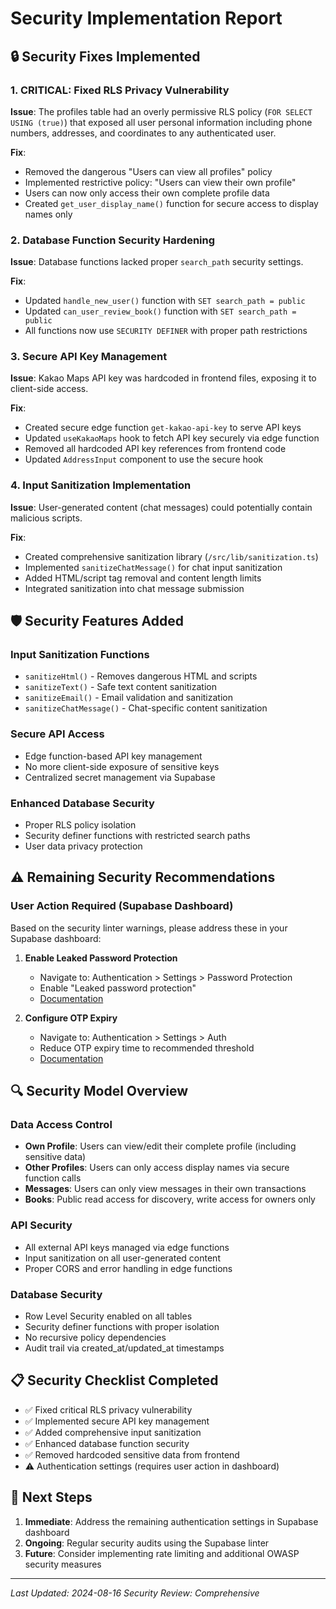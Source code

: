 # Security Implementation Report

## 🔒 Security Fixes Implemented

### 1. **CRITICAL: Fixed RLS Privacy Vulnerability**
**Issue**: The profiles table had an overly permissive RLS policy (`FOR SELECT USING (true)`) that exposed all user personal information including phone numbers, addresses, and coordinates to any authenticated user.

**Fix**: 
- Removed the dangerous "Users can view all profiles" policy
- Implemented restrictive policy: "Users can view their own profile" 
- Users can now only access their own complete profile data
- Created `get_user_display_name()` function for secure access to display names only

### 2. **Database Function Security Hardening**
**Issue**: Database functions lacked proper `search_path` security settings.

**Fix**:
- Updated `handle_new_user()` function with `SET search_path = public`
- Updated `can_user_review_book()` function with `SET search_path = public`
- All functions now use `SECURITY DEFINER` with proper path restrictions

### 3. **Secure API Key Management**
**Issue**: Kakao Maps API key was hardcoded in frontend files, exposing it to client-side access.

**Fix**:
- Created secure edge function `get-kakao-api-key` to serve API keys
- Updated `useKakaoMaps` hook to fetch API key securely via edge function
- Removed all hardcoded API key references from frontend code
- Updated `AddressInput` component to use the secure hook

### 4. **Input Sanitization Implementation**
**Issue**: User-generated content (chat messages) could potentially contain malicious scripts.

**Fix**:
- Created comprehensive sanitization library (`/src/lib/sanitization.ts`)
- Implemented `sanitizeChatMessage()` for chat input sanitization
- Added HTML/script tag removal and content length limits
- Integrated sanitization into chat message submission

## 🛡️ Security Features Added

### Input Sanitization Functions
- `sanitizeHtml()` - Removes dangerous HTML and scripts
- `sanitizeText()` - Safe text content sanitization
- `sanitizeEmail()` - Email validation and sanitization
- `sanitizeChatMessage()` - Chat-specific content sanitization

### Secure API Access
- Edge function-based API key management
- No more client-side exposure of sensitive keys
- Centralized secret management via Supabase

### Enhanced Database Security
- Proper RLS policy isolation
- Security definer functions with restricted search paths
- User data privacy protection

## ⚠️ Remaining Security Recommendations

### User Action Required (Supabase Dashboard)
Based on the security linter warnings, please address these in your Supabase dashboard:

1. **Enable Leaked Password Protection**
   - Navigate to: Authentication > Settings > Password Protection
   - Enable "Leaked password protection"
   - [Documentation](https://supabase.com/docs/guides/auth/password-security#password-strength-and-leaked-password-protection)

2. **Configure OTP Expiry**
   - Navigate to: Authentication > Settings > Auth
   - Reduce OTP expiry time to recommended threshold
   - [Documentation](https://supabase.com/docs/guides/platform/going-into-prod#security)

## 🔍 Security Model Overview

### Data Access Control
- **Own Profile**: Users can view/edit their complete profile (including sensitive data)
- **Other Profiles**: Users can only access display names via secure function calls
- **Messages**: Users can only view messages in their own transactions
- **Books**: Public read access for discovery, write access for owners only

### API Security
- All external API keys managed via edge functions
- Input sanitization on all user-generated content
- Proper CORS and error handling in edge functions

### Database Security
- Row Level Security enabled on all tables
- Security definer functions with proper isolation
- No recursive policy dependencies
- Audit trail via created_at/updated_at timestamps

## 📋 Security Checklist Completed

- ✅ Fixed critical RLS privacy vulnerability
- ✅ Implemented secure API key management
- ✅ Added comprehensive input sanitization
- ✅ Enhanced database function security
- ✅ Removed hardcoded sensitive data from frontend
- ⚠️ Authentication settings (requires user action in dashboard)

## 🔄 Next Steps

1. **Immediate**: Address the remaining authentication settings in Supabase dashboard
2. **Ongoing**: Regular security audits using the Supabase linter
3. **Future**: Consider implementing rate limiting and additional OWASP security measures

---

*Last Updated: 2024-08-16*
*Security Review: Comprehensive*